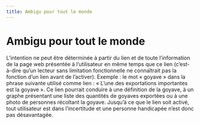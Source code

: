```yaml
---
title: Ambigu pour tout le monde
---
```


# Ambigu pour tout le monde


L’intention ne peut être déterminée à partir du lien et de toute l’information de la page web présentée à l’utilisateur en même temps que ce lien (c’est-à-dire qu’un lecteur sans limitation fonctionnelle ne connaîtrait pas la fonction d’un lien avant de l’activer). Exemple : le mot « goyave » dans la phrase suivante utilisé comme lien : « L’une des exportations importantes est la goyave ». Ce lien pourrait conduire à une définition de la goyave, à un graphe présentant une liste des quantités de goyaves exportées ou à une photo de personnes récoltant la goyave. Jusqu’à ce que le lien soit activé, tout utilisateur est dans l’incertitude et une personne handicapée n’est donc pas désavantagée.
